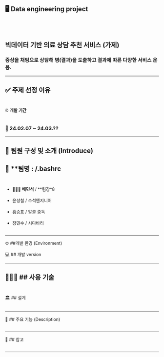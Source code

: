 🖥️ **Data engineering project**
-------------------------
<br><br>
## 빅데이터 기반 의료 상담 추천 서비스 (가제)
### 증상을 채팅으로 상담해 병(결과)을 도출하고 결과에 따른 다양한 서비스 운용.
-------------------------

✅ **주제 선정 이유**
<br><br>
--------------------------
⏰ **개발 기간**
<br><br>
### 📅 24.02.07 ~ 24.03.??

--------------------------
## 👥 **팀원** 구성 및 소개 (Introduce)

👭 **팀명 : /.bashrc
<br><br>
---------------------------
- 🤷🏻‍♂️ **배민석** / **팀장*8 
<br><br>
- 윤성철 / 수석엔지니어
<br><br>
- 홍승표 / 알콜 중독
<br><br>
- 장민수 / 시다바리
<br><br>
-------------------------
⚙️ ##개발 환경 (Environment)
<br><br>
💻 ## 개발 version

---------------------------
👨🏻‍💻 ## 사용 기술 
<br><br>
---------------------------
🏛️ ## 설계
<br><br>

---------------------------

📌 ## 주요 기능 (Description)
<br><br>

---------------------------
🔗  ## 참고 
<br><br>

---------------------------




